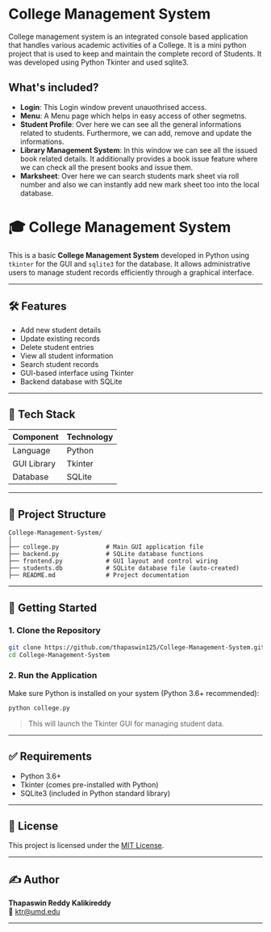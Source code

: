 # College Management System
College management system is an integrated console based application that handles various academic activities of a College. It is a mini python project that is used to keep and maintain the complete record of Students. It was developed using Python Tkinter and used sqlite3.


## What's included?

- __Login__: This Login window prevent unauothrised access.
- __Menu__: A Menu page which helps in easy access of other segmetns.
- __Student Profile__: Over here we can see all the general informations related to students. Furthermore, we can add, remove and update the informations.
- __Library Management System__: In this window we can see all the issued book related details. It additionally provides a book issue feature where we can check all the present books and issue them.
- __Marksheet__: Over here we can search students mark sheet via roll number and also we can instantly add new mark sheet too into the local database.
# 🎓 College Management System

This is a basic **College Management System** developed in Python using `tkinter` for the GUI and `sqlite3` for the database. It allows administrative users to manage student records efficiently through a graphical interface.

---

## 🛠️ Features

- Add new student details
- Update existing records
- Delete student entries
- View all student information
- Search student records
- GUI-based interface using Tkinter
- Backend database with SQLite

---

## 🧱 Tech Stack

| Component     | Technology   |
|---------------|--------------|
| Language      | Python       |
| GUI Library   | Tkinter      |
| Database      | SQLite       |

---

## 📁 Project Structure

```
College-Management-System/
│
├── college.py             # Main GUI application file
├── backend.py             # SQLite database functions
├── frontend.py            # GUI layout and control wiring
├── students.db            # SQLite database file (auto-created)
├── README.md              # Project documentation
```

---

## 🚀 Getting Started

### 1. Clone the Repository
```bash
git clone https://github.com/thapaswin125/College-Management-System.git
cd College-Management-System
```

### 2. Run the Application
Make sure Python is installed on your system (Python 3.6+ recommended):

```bash
python college.py
```

> This will launch the Tkinter GUI for managing student data.


---

## ✅ Requirements

- Python 3.6+
- Tkinter (comes pre-installed with Python)
- SQLite3 (included in Python standard library)

---

## 🔐 License

This project is licensed under the [MIT License](LICENSE).

---

## ✍️ Author

**Thapaswin Reddy Kalikireddy**  
📧 [ktr@umd.edu](mailto:ktr@umd.edu)

---

